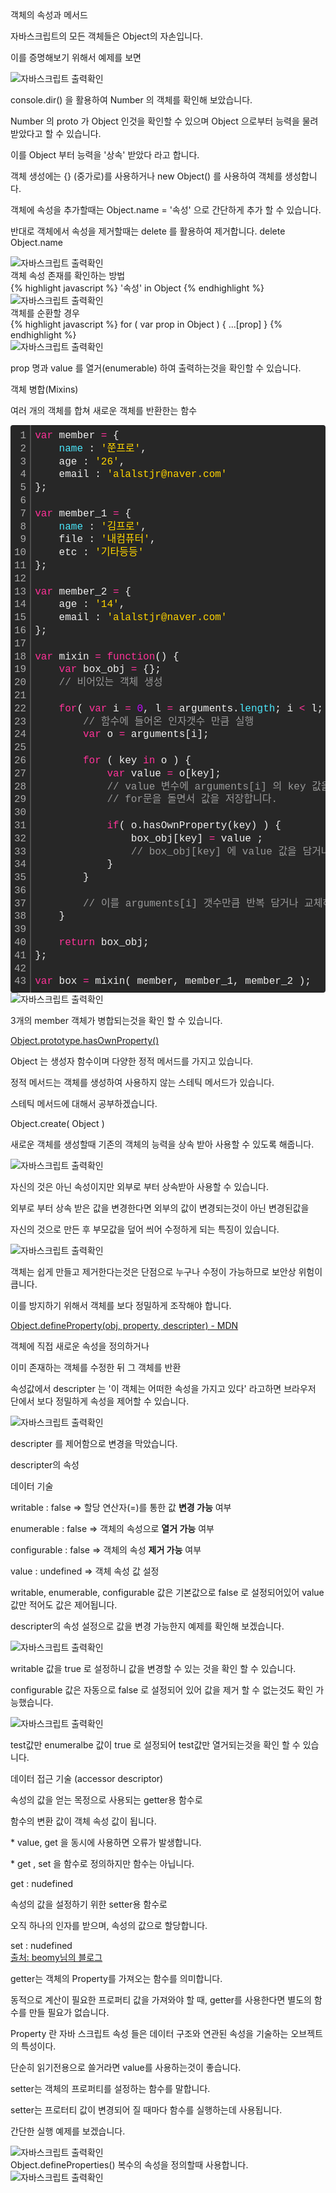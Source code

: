 <div class="box">

  <div class="small-title">객체의 속성과 메서드</div>
  <p>자바스크립트의 모든 객체들은 Object의 자손입니다.</p>
  <p>이를 증명해보기 위해서 예제를 보면</p>
  <div class="img-box">
    <img src="{{ site.baseurl }}/static/img/post/2018-12-19-1.png" alt="자바스크립트 출력확인" />
  </div>
  <p>console.dir() 을 활용하여 Number 의 객체를 확인해 보았습니다.</p>
  <p>Number 의 proto 가 Object 인것을 확인할 수 있으며 Object 으로부터 능력을 물려받았다고 할 수 있습니다.</p>
  <p>이를 Object 부터 능력을 '상속' 받았다 라고 합니다.</p>
  
</div>

<div class="box">
  <p>객체 생성에는 {} (중가로)를 사용하거나 new Object() 를 사용하여 객체를 생성합니다.</p>
  <p>객체에 속성을 추가할때는 Object.name = '속성' 으로 간단하게 추가 할 수 있습니다.</p>
  <p>반대로 객체에서 속성을 제거할때는 delete 를 활용하여 제거합니다. delete Object.name </p>
  <div class="img-box">
    <img src="{{ site.baseurl }}/static/img/post/2018-12-19-2.png" alt="자바스크립트 출력확인" />
  </div>
</div>

<div class="box">
  
   <div class="small-title">객체 속성 존재를 확인하는 방법</div>
{% highlight javascript %}
  '속성' in Object
{% endhighlight %}
  <div class="img-box">
    <img src="{{ site.baseurl }}/static/img/post/2018-12-19-3.png" alt="자바스크립트 출력확인" />
  </div>

</div>

<div class="box">
  
  <div class="small-title">객체를 순환할 경우</div>
{% highlight javascript %}
  for ( var prop in Object ) { ...[prop] }
{% endhighlight %}
  <div class="img-box">
    <img src="{{ site.baseurl }}/static/img/post/2018-12-19-4.png" alt="자바스크립트 출력확인" />
  </div>
  <p>prop 명과 value 를 열거(enumerable) 하여 출력하는것을 확인할 수 있습니다.</p>
  
</div>

<div class="box">
  
  <div class="small-title">객체 병합(Mixins)</div>
  <p>여러 개의 객체를 합쳐 새로운 객체를 반환한는 함수</p>
  
<div class="colorscripter-code" style="color:#f0f0f0; font-family:Consolas, 'Liberation Mono', Menlo, Courier, monospace !important; position:relative !important; overflow:auto"><table class="colorscripter-code-table" style="margin:0; padding:0; border:none; background-color:#272727; border-radius:4px;" cellspacing="0" cellpadding="0"><tr><td style="padding:6px; border-right:2px solid #4f4f4f"><div style="margin:0; padding:0; word-break:normal; text-align:right; color:#aaa; font-family:Consolas, 'Liberation Mono', Menlo, Courier, monospace !important; line-height:130%"><div style="line-height:130%">1</div><div style="line-height:130%">2</div><div style="line-height:130%">3</div><div style="line-height:130%">4</div><div style="line-height:130%">5</div><div style="line-height:130%">6</div><div style="line-height:130%">7</div><div style="line-height:130%">8</div><div style="line-height:130%">9</div><div style="line-height:130%">10</div><div style="line-height:130%">11</div><div style="line-height:130%">12</div><div style="line-height:130%">13</div><div style="line-height:130%">14</div><div style="line-height:130%">15</div><div style="line-height:130%">16</div><div style="line-height:130%">17</div><div style="line-height:130%">18</div><div style="line-height:130%">19</div><div style="line-height:130%">20</div><div style="line-height:130%">21</div><div style="line-height:130%">22</div><div style="line-height:130%">23</div><div style="line-height:130%">24</div><div style="line-height:130%">25</div><div style="line-height:130%">26</div><div style="line-height:130%">27</div><div style="line-height:130%">28</div><div style="line-height:130%">29</div><div style="line-height:130%">30</div><div style="line-height:130%">31</div><div style="line-height:130%">32</div><div style="line-height:130%">33</div><div style="line-height:130%">34</div><div style="line-height:130%">35</div><div style="line-height:130%">36</div><div style="line-height:130%">37</div><div style="line-height:130%">38</div><div style="line-height:130%">39</div><div style="line-height:130%">40</div><div style="line-height:130%">41</div><div style="line-height:130%">42</div><div style="line-height:130%">43</div></div></td><td style="padding:6px 0"><div style="margin:0; padding:0; color:#f0f0f0; font-family:Consolas, 'Liberation Mono', Menlo, Courier, monospace !important; line-height:130%"><div style="padding:0 6px; white-space:pre; line-height:130%"><span style="color:#ff3399">var</span>&nbsp;member&nbsp;<span style="color:#0086b3"></span><span style="color:#ff3399">=</span>&nbsp;{</div><div style="padding:0 6px; white-space:pre; line-height:130%">&nbsp;&nbsp;&nbsp;&nbsp;<span style="color:#4be6fa">name</span>&nbsp;:&nbsp;<span style="color:#ffd500">'쭌프로'</span>,</div><div style="padding:0 6px; white-space:pre; line-height:130%">&nbsp;&nbsp;&nbsp;&nbsp;age&nbsp;:&nbsp;<span style="color:#ffd500">'26'</span>,</div><div style="padding:0 6px; white-space:pre; line-height:130%">&nbsp;&nbsp;&nbsp;&nbsp;email&nbsp;:&nbsp;<span style="color:#ffd500">'alalstjr@naver.com'</span></div><div style="padding:0 6px; white-space:pre; line-height:130%">};</div><div style="padding:0 6px; white-space:pre; line-height:130%">&nbsp;&nbsp;&nbsp;&nbsp;</div><div style="padding:0 6px; white-space:pre; line-height:130%"><span style="color:#ff3399">var</span>&nbsp;member_1&nbsp;<span style="color:#0086b3"></span><span style="color:#ff3399">=</span>&nbsp;{</div><div style="padding:0 6px; white-space:pre; line-height:130%">&nbsp;&nbsp;&nbsp;&nbsp;<span style="color:#4be6fa">name</span>&nbsp;:&nbsp;<span style="color:#ffd500">'김프로'</span>,</div><div style="padding:0 6px; white-space:pre; line-height:130%">&nbsp;&nbsp;&nbsp;&nbsp;file&nbsp;:&nbsp;<span style="color:#ffd500">'내컴퓨터'</span>,</div><div style="padding:0 6px; white-space:pre; line-height:130%">&nbsp;&nbsp;&nbsp;&nbsp;etc&nbsp;:&nbsp;<span style="color:#ffd500">'기타등등'</span></div><div style="padding:0 6px; white-space:pre; line-height:130%">};</div><div style="padding:0 6px; white-space:pre; line-height:130%">&nbsp;&nbsp;&nbsp;&nbsp;</div><div style="padding:0 6px; white-space:pre; line-height:130%"><span style="color:#ff3399">var</span>&nbsp;member_2&nbsp;<span style="color:#0086b3"></span><span style="color:#ff3399">=</span>&nbsp;{</div><div style="padding:0 6px; white-space:pre; line-height:130%">&nbsp;&nbsp;&nbsp;&nbsp;age&nbsp;:&nbsp;<span style="color:#ffd500">'14'</span>,</div><div style="padding:0 6px; white-space:pre; line-height:130%">&nbsp;&nbsp;&nbsp;&nbsp;email&nbsp;:&nbsp;<span style="color:#ffd500">'alalstjr@naver.com'</span></div><div style="padding:0 6px; white-space:pre; line-height:130%">};</div><div style="padding:0 6px; white-space:pre; line-height:130%">&nbsp;</div><div style="padding:0 6px; white-space:pre; line-height:130%"><span style="color:#ff3399">var</span>&nbsp;mixin&nbsp;<span style="color:#0086b3"></span><span style="color:#ff3399">=</span>&nbsp;<span style="color:#ff3399">function</span>()&nbsp;{&nbsp;&nbsp;&nbsp;&nbsp;</div><div style="padding:0 6px; white-space:pre; line-height:130%">&nbsp;&nbsp;&nbsp;&nbsp;<span style="color:#ff3399">var</span>&nbsp;box_obj&nbsp;<span style="color:#0086b3"></span><span style="color:#ff3399">=</span>&nbsp;{};</div><div style="padding:0 6px; white-space:pre; line-height:130%">&nbsp;&nbsp;&nbsp;&nbsp;<span style="color:#999999">//&nbsp;비어있는&nbsp;객체&nbsp;생성</span></div><div style="padding:0 6px; white-space:pre; line-height:130%">&nbsp;&nbsp;&nbsp;&nbsp;</div><div style="padding:0 6px; white-space:pre; line-height:130%">&nbsp;&nbsp;&nbsp;&nbsp;<span style="color:#ff3399">for</span>(&nbsp;<span style="color:#ff3399">var</span>&nbsp;i&nbsp;<span style="color:#0086b3"></span><span style="color:#ff3399">=</span>&nbsp;<span style="color:#c10aff">0</span>,&nbsp;l&nbsp;<span style="color:#0086b3"></span><span style="color:#ff3399">=</span>&nbsp;arguments.<span style="color:#4be6fa">length</span>;&nbsp;i&nbsp;<span style="color:#0086b3"></span><span style="color:#ff3399">&lt;</span>&nbsp;l;&nbsp;i<span style="color:#0086b3"></span><span style="color:#ff3399">+</span><span style="color:#0086b3"></span><span style="color:#ff3399">+</span>&nbsp;)&nbsp;{</div><div style="padding:0 6px; white-space:pre; line-height:130%">&nbsp;&nbsp;&nbsp;&nbsp;&nbsp;&nbsp;&nbsp;&nbsp;<span style="color:#999999">//&nbsp;함수에&nbsp;들어온&nbsp;인자갯수&nbsp;만큼&nbsp;실행&nbsp;</span></div><div style="padding:0 6px; white-space:pre; line-height:130%">&nbsp;&nbsp;&nbsp;&nbsp;&nbsp;&nbsp;&nbsp;&nbsp;<span style="color:#ff3399">var</span>&nbsp;o&nbsp;<span style="color:#0086b3"></span><span style="color:#ff3399">=</span>&nbsp;arguments[i];&nbsp;</div><div style="padding:0 6px; white-space:pre; line-height:130%">&nbsp;&nbsp;&nbsp;&nbsp;&nbsp;&nbsp;&nbsp;&nbsp;</div><div style="padding:0 6px; white-space:pre; line-height:130%">&nbsp;&nbsp;&nbsp;&nbsp;&nbsp;&nbsp;&nbsp;&nbsp;<span style="color:#ff3399">for</span>&nbsp;(&nbsp;key&nbsp;<span style="color:#ff3399">in</span>&nbsp;o&nbsp;)&nbsp;{</div><div style="padding:0 6px; white-space:pre; line-height:130%">&nbsp;&nbsp;&nbsp;&nbsp;&nbsp;&nbsp;&nbsp;&nbsp;&nbsp;&nbsp;&nbsp;&nbsp;<span style="color:#ff3399">var</span>&nbsp;value&nbsp;<span style="color:#0086b3"></span><span style="color:#ff3399">=</span>&nbsp;o[key];</div><div style="padding:0 6px; white-space:pre; line-height:130%">&nbsp;&nbsp;&nbsp;&nbsp;&nbsp;&nbsp;&nbsp;&nbsp;&nbsp;&nbsp;&nbsp;&nbsp;<span style="color:#999999">//&nbsp;value&nbsp;변수에&nbsp;arguments[i]&nbsp;의&nbsp;key&nbsp;값을</span></div><div style="padding:0 6px; white-space:pre; line-height:130%">&nbsp;&nbsp;&nbsp;&nbsp;&nbsp;&nbsp;&nbsp;&nbsp;&nbsp;&nbsp;&nbsp;&nbsp;<span style="color:#999999">//&nbsp;for문을&nbsp;돌면서&nbsp;값을&nbsp;저장합니다.</span></div><div style="padding:0 6px; white-space:pre; line-height:130%">&nbsp;&nbsp;&nbsp;&nbsp;&nbsp;&nbsp;&nbsp;&nbsp;&nbsp;&nbsp;&nbsp;&nbsp;</div><div style="padding:0 6px; white-space:pre; line-height:130%">&nbsp;&nbsp;&nbsp;&nbsp;&nbsp;&nbsp;&nbsp;&nbsp;&nbsp;&nbsp;&nbsp;&nbsp;<span style="color:#ff3399">if</span>(&nbsp;o.hasOwnProperty(key)&nbsp;)&nbsp;{</div><div style="padding:0 6px; white-space:pre; line-height:130%">&nbsp;&nbsp;&nbsp;&nbsp;&nbsp;&nbsp;&nbsp;&nbsp;&nbsp;&nbsp;&nbsp;&nbsp;&nbsp;&nbsp;&nbsp;&nbsp;box_obj[key]&nbsp;<span style="color:#0086b3"></span><span style="color:#ff3399">=</span>&nbsp;value&nbsp;;</div><div style="padding:0 6px; white-space:pre; line-height:130%">&nbsp;&nbsp;&nbsp;&nbsp;&nbsp;&nbsp;&nbsp;&nbsp;&nbsp;&nbsp;&nbsp;&nbsp;&nbsp;&nbsp;&nbsp;&nbsp;<span style="color:#999999">//&nbsp;box_obj[key]&nbsp;에&nbsp;value&nbsp;값을&nbsp;담거나&nbsp;교체합니다.</span></div><div style="padding:0 6px; white-space:pre; line-height:130%">&nbsp;&nbsp;&nbsp;&nbsp;&nbsp;&nbsp;&nbsp;&nbsp;&nbsp;&nbsp;&nbsp;&nbsp;}</div><div style="padding:0 6px; white-space:pre; line-height:130%">&nbsp;&nbsp;&nbsp;&nbsp;&nbsp;&nbsp;&nbsp;&nbsp;}</div><div style="padding:0 6px; white-space:pre; line-height:130%">&nbsp;&nbsp;&nbsp;&nbsp;</div><div style="padding:0 6px; white-space:pre; line-height:130%">&nbsp;&nbsp;&nbsp;&nbsp;&nbsp;&nbsp;&nbsp;&nbsp;<span style="color:#999999">//&nbsp;이를&nbsp;arguments[i]&nbsp;갯수만큼&nbsp;반복&nbsp;담거나&nbsp;교체하기를&nbsp;반복합니다.</span></div><div style="padding:0 6px; white-space:pre; line-height:130%">&nbsp;&nbsp;&nbsp;&nbsp;}</div><div style="padding:0 6px; white-space:pre; line-height:130%">&nbsp;</div><div style="padding:0 6px; white-space:pre; line-height:130%">&nbsp;&nbsp;&nbsp;&nbsp;<span style="color:#ff3399">return</span>&nbsp;box_obj;</div><div style="padding:0 6px; white-space:pre; line-height:130%">};</div><div style="padding:0 6px; white-space:pre; line-height:130%">&nbsp;</div><div style="padding:0 6px; white-space:pre; line-height:130%"><span style="color:#ff3399">var</span>&nbsp;box&nbsp;<span style="color:#0086b3"></span><span style="color:#ff3399">=</span>&nbsp;mixin(&nbsp;member,&nbsp;member_1,&nbsp;member_2&nbsp;);</div></div></td><td style="vertical-align:bottom; padding:0 2px 4px 0"><a href="http://colorscripter.com/info#e" target="_blank" style="text-decoration:none; color:white"><span style="font-size:9px; word-break:normal; background-color:#4f4f4f; color:white; border-radius:10px; padding:1px">cs</span></a></td></tr></table></div>

  <div class="img-box">
    <img src="{{ site.baseurl }}/static/img/post/2018-12-19-5.png" alt="자바스크립트 출력확인" />
  </div>
  <p>3개의 member 객체가 병합되는것을 확인 할 수 있습니다.</p>

  <div class="pro-txt">
    <a href="https://developer.mozilla.org/ko/docs/Web/JavaScript/Reference/Global_Objects/Object/hasOwnProperty" target="_balnk">
    Object.prototype.hasOwnProperty()
    </a>
  </div>

</div>

<div class="box">
  <p>Object 는 생성자 함수이며 다양한 정적 메서드를 가지고 있습니다.</p>
  <p>정적 메서드는 객체를 생성하여 사용하지 않는 스테틱 메서드가 있습니다.</p>
  <p>스테틱 메서드에 대해서 공부하겠습니다.</p>
</div>

<div class="box">
  <div class="small-title">Object.create( Object )</div>
  <p>새로운 객체를 생성할때 기존의 객체의 능력을 상속 받아 사용할 수 있도록 해줍니다.</p>
  <div class="img-box">
    <img src="{{ site.baseurl }}/static/img/post/2018-12-19-6.png" alt="자바스크립트 출력확인" />
  </div>
  <p>자신의 것은 아닌 속성이지만 외부로 부터 상속받아 사용할 수 있습니다.</p>
  <p>외부로 부터 상속 받은 값을 변경한다면 외부의 값이 변경되는것이 아닌 변경된값을</p>
  <p>자신의 것으로 만든 후 부모값을 덮어 씌어 수정하게 되는 특징이 있습니다.</p>
  <div class="img-box">
    <img src="{{ site.baseurl }}/static/img/post/2018-12-19-7.png" alt="자바스크립트 출력확인" />
  </div>
</div>

<div class="box">
  <p>객체는 쉽게 만들고 제거한다는것은 단점으로 누구나 수정이 가능하므로 보안상 위험이 큽니다.</p>
  <p>이를 방지하기 위해서 객체를 보다 정밀하게 조작해야 합니다.</p>
  <div class="pro-txt">
    <a href="https://developer.mozilla.org/ko/docs/Web/JavaScript/Reference/Global_Objects/Object/defineProperty" target="_balnk">
      Object.defineProperty(obj, property, descripter) - MDN
    </a>
  </div>
  <p>객체에 직접 새로운 속성을 정의하거나</p>
  <p>이미 존재하는 객체를 수정한 뒤 그 객체를 반환</p>
  <p>속성값에서 descripter 는 '이 객체는 어떠한 속성을 가지고 있다' 라고하면 브라우저 단에서 보다 정밀하게 속성을 제어할 수 있습니다.</p>
  <div class="img-box">
    <img src="{{ site.baseurl }}/static/img/post/2018-12-19-8.png" alt="자바스크립트 출력확인" />
  </div>
  <p>descripter 를 제어함으로 변경을 막았습니다.</p>
</div>

<div class="box">
  <div class="small-title">descripter의 속성</div>
  <p>데이터 기술</p>
  <p>writable : false     => 할당 연산자(=)를 통한 값 <b>변경 가능</b> 여부</p>
  <p>enumerable : false   => 객체의 속성으로 <b>열거 가능</b> 여부</p>
  <p>configurable : false => 객체의 속성 <b>제거 가능</b> 여부</p>
  <p>value : undefined    => 객체 속성 값 설정</p>
  
  <p>writable, enumerable, configurable 값은 기본값으로 false 로 설정되어있어 value 값만 적어도 값은 제어됩니다.</p>
</div>

<div class="box">
  <p>descripter의 속성 설정으로 값을 변경 가능한지 예제를 확인해 보겠습니다.</p>
  <div class="img-box">
    <img src="{{ site.baseurl }}/static/img/post/2018-12-19-9.png" alt="자바스크립트 출력확인" />
  </div>
  <p>writable 값을 true 로 설정하니 값을 변경할 수 있는 것을 확인 할 수 있습니다.</p>
  <p>configurable 값은 자동으로 false 로 설정되어 있어 값을 제거 할 수 없는것도 확인 가능했습니다.</p>
  <div class="img-box">
    <img src="{{ site.baseurl }}/static/img/post/2018-12-19-10.png" alt="자바스크립트 출력확인" />
  </div>
  <p>test값만 enumeralbe 값이 true 로 설정되어 test값만 열거되는것을 확인 할 수 있습니다.</p>
</div> 

<div class="box">
  <p>데이터 접근 기술 (accessor descriptor)</p>
  <p>속성의 값을 얻는 목정으로 사용되는 getter용 함수로</p>
  <p>함수의 변환 값이 객체 속성 값이 됩니다.</p>
  <p>* value, get 을 동시에 사용하면 오류가 발생합니다.</p>
  <p>* get , set 을 함수로 정의하지만 함수는 아닙니다.</p>
  <div class="small-title">get : nudefined</div>
  <p>속성의 값을 설정하기 위한 setter용 함수로</p>
  <p>오직 하나의 인자를 받으며, 속성의 값으로 할당합니다.</p>
  <div class="small-title">set : nudefined</div>
  
  <div class="pro-txt">
   <a href="http://beomy.tistory.com/14 [beomy]" target="_balnk">출처: beomy님의 블로그</a>
  </div>
  <p>getter는 객체의 Property를 가져오는 함수를 의미합니다.</p>
  <p>동적으로 계산이 필요한 프로퍼티 값을 가져와야 할 때, getter를 사용한다면 별도의 함수를 만들 필요가 없습니다.</p>
  <p>Property 란 자바 스크립트 속성 들은 데이터 구조와 연관된 속성을 기술하는 오브젝트의 특성이다.</p>
  <p>단순히 읽기전용으로 쓸거라면 value를 사용하는것이 좋습니다.</p>
  
  <p>setter는 객체의 프로퍼티를 설정하는 함수를 말합니다.</p>
  <p>setter는 프로터티 값이 변경되어 질 때마다 함수를 실행하는데 사용됩니다.</p>
  <p>간단한 실행 예제를 보겠습니다.</p>
  <div class="img-box">
    <img src="{{ site.baseurl }}/static/img/post/2018-12-19-11.png" alt="자바스크립트 출력확인" />
  </div>
  
</div>

<div class="box">
  <div class="small-title">Object.defineProperties() 복수의 속성을 정의할때 사용합니다.</div>
  <div class="img-box">
    <img src="{{ site.baseurl }}/static/img/post/2018-12-19-12.png" alt="자바스크립트 출력확인" />
  </div>
</div>
